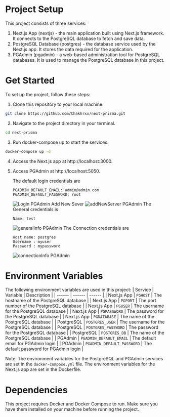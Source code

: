 # Project Setup

This project consists of three services:

1. Next.js App (nextjs) - the main application built using Next.js framework. It connects to the PostgreSQL database to fetch and save data.
2. PostgreSQL Database (postgres) - the database service used by the Next.js app. It stores the data required for the application.
3. PGAdmin (pgadmin) - a web-based administration tool for PostgreSQL databases. It is used to manage the PostgreSQL database in this project.

# Get Started

To set up the project, follow these steps:

1. Clone this repository to your local machine.

```bash
git clone https://github.com/Chakhrxx/next-prisma.git
```

2. Navigate to the project directory in your terminal.

```bash
cd next-prisma
```

3. Run docker-compose up to start the services.

```bash
docker-compose up -d
```

4. Access the Next.js app at http://localhost:3000.
5. Access PGAdmin at http://localhost:5050.

   The default login credentials are

   ```env
   PGADMIN_DEFAULT_EMAIL: admin@admin.com
   PGADMIN_DEFAULT_PASSWORD: root
   ```

   ![Login PGAdmin](https://raw.githubusercontent.com/Chakhrxx/next-prisma/main/app/images/loginPGAdmin.png)
   Add New Sever
   ![addNewServer PGAdmin](https://raw.githubusercontent.com/Chakhrxx/next-prisma/main/app/images/addNewServer.png)
   The General credentials is

   ```env
   Name: test
   ```

   ![generalInfo PGAdmin](https://raw.githubusercontent.com/Chakhrxx/next-prisma/main/app/images/generalInfo.png)
   The Connection credentials are

   ```env
   Host name: postgres
   Username : myuser
   Password : mypassword
   ```

   ![connectionInfo PGAdmin](https://raw.githubusercontent.com/Chakhrxx/next-prisma/main/app/images/connectionInfo.png)

# Environment Variables

The following environment variables are used in this project:
| Service | Variable | Description |
| ------ | ------ | ------ |
| Next.js App | `PGHOST` | The hostname of the PostgreSQL database |
| Next.js App | `PGPORT` | The port number of the PostgreSQL database |
| Next.js App | `PGUSER` | The username for the PostgreSQL database |
| Next.js App | `PGPASSWORD` | The password for the PostgreSQL database |
| Next.js App | `PGDATABASE` | The name of the PostgreSQL database |
| PostgreSQL | `POSTGRES_USER` | The username for the PostgreSQL database |
| PostgreSQL | `POSTGRES_PASSWORD` | The password for the PostgreSQL database |
| PostgreSQL | `POSTGRES_DB` | The name of the PostgreSQL database |
| PGAdmin | `PGADMIN_DEFAULT_EMAIL` | The default email for PGAdmin login |
| PGAdmin | `PGADMIN_DEFAULT_PASSWORD` | The default password for PGAdmin login |

Note: The environment variables for the PostgreSQL and PGAdmin services are set in the `docker-compose.yml` file. The environment variables for the Next.js app are set in the Dockerfile.

# Dependencies

This project requires Docker and Docker Compose to run. Make sure you have them installed on your machine before running the project.

```

```
